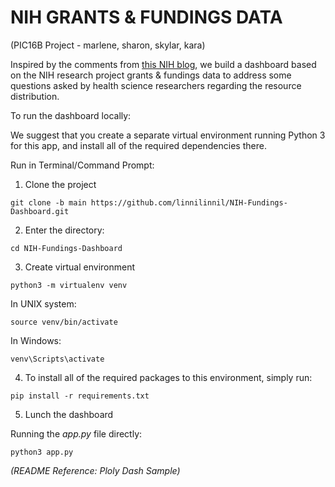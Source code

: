 # NIH GRANTS & FUNDINGS DATA
(PIC16B Project - marlene, sharon, skylar, kara)

Inspired by the comments from [this NIH blog](https://nexus.od.nih.gov/all/2022/01/18/inequalities-in-the-distribution-of-national-institutes-of-health-research-project-grant-funding/), we build a dashboard based on the NIH research project grants & fundings data to address some questions asked by health science researchers regarding the resource distribution.   

To run the dashboard locally:

We suggest that you create a separate virtual environment running Python 3 for this app, and install all of the required dependencies there.


Run in Terminal/Command Prompt:
<br>
1. Clone the project

`git clone -b main https://github.com/linnilinnil/NIH-Fundings-Dashboard.git`

2. Enter the directory:

`cd NIH-Fundings-Dashboard`

3. Create virtual environment

`python3 -m virtualenv venv`

In UNIX system:

`source venv/bin/activate`

In Windows:

`venv\Scripts\activate`


4. To install all of the required packages to this environment, simply run:

`pip install -r requirements.txt`


5. Lunch the dashboard

Running the *app.py* file directly:

`python3 app.py`  

*(README Reference: Ploly Dash Sample)*
